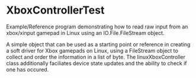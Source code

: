 # XboxControllerTest
Example/Reference program demonstrating how to read raw input from an xbox/xinput gamepad in Linux using an IO.File.FileStream object.

A simple object that can be used as a starting point or reference in creating a soft driver for Xbox gamepads on Linux, using a FileStream object to collect and order the information in a list of byte. The linuxXboxController class additionally faciliates device state updates and the ability to check if one has occured.
